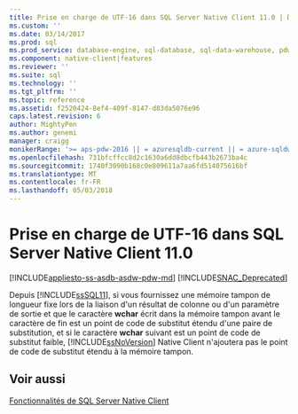 ```yaml
---
title: Prise en charge de UTF-16 dans SQL Server Native Client 11.0 | Documents Microsoft
ms.custom: ''
ms.date: 03/14/2017
ms.prod: sql
ms.prod_service: database-engine, sql-database, sql-data-warehouse, pdw
ms.component: native-client|features
ms.reviewer: ''
ms.suite: sql
ms.technology: ''
ms.tgt_pltfrm: ''
ms.topic: reference
ms.assetid: f2520424-8ef4-409f-8147-d83da5076e96
caps.latest.revision: 6
author: MightyPen
ms.author: genemi
manager: craigg
monikerRange: '>= aps-pdw-2016 || = azuresqldb-current || = azure-sqldw-latest || >= sql-server-2016 || = sqlallproducts-allversions'
ms.openlocfilehash: 731bfcffcc8d2c1630a6dd8dbcfb443b2673ba4c
ms.sourcegitcommit: 1740f3090b168c0e809611a7aa6fd514075616bf
ms.translationtype: MT
ms.contentlocale: fr-FR
ms.lasthandoff: 05/03/2018
---
```

# <a name="utf-16-support-in-sql-server-native-client-110"></a>Prise en charge de UTF-16 dans SQL Server Native Client 11.0
[!INCLUDE[appliesto-ss-asdb-asdw-pdw-md](../../../includes/appliesto-ss-asdb-asdw-pdw-md.md)]
[!INCLUDE[SNAC_Deprecated](../../../includes/snac-deprecated.md)]

  Depuis [!INCLUDE[ssSQL11](../../../includes/sssql11-md.md)], si vous fournissez une mémoire tampon de longueur fixe lors de la liaison d'un résultat de colonne ou d'un paramètre de sortie et que le caractère **wchar** écrit dans la mémoire tampon avant le caractère de fin est un point de code de substitut étendu d'une paire de substitution, et si le caractère **wchar** suivant est un point de code de substitut faible, [!INCLUDE[ssNoVersion](../../../includes/ssnoversion-md.md)] Native Client n'ajoutera pas le point de code de substitut étendu à la mémoire tampon.  
  
## <a name="see-also"></a>Voir aussi  
 [Fonctionnalités de SQL Server Native Client](../../../relational-databases/native-client/features/sql-server-native-client-features.md)  
  
  
